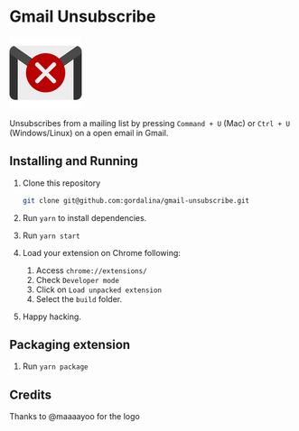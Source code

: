 
# Gmail Unsubscribe

![](src/icons/icon-128.png)

Unsubscribes from a mailing list by pressing `Command + U` (Mac) or `Ctrl + U` (Windows/Linux) on a open email in Gmail.

## Installing and Running

1. Clone this repository

   ```sh
   git clone git@github.com:gordalina/gmail-unsubscribe.git
   ```

1. Run `yarn` to install dependencies.
1. Run `yarn start`
1. Load your extension on Chrome following:
   1. Access `chrome://extensions/`
   1. Check `Developer mode`
   1. Click on `Load unpacked extension`
   1. Select the `build` folder.
1. Happy hacking.

## Packaging extension

1. Run `yarn package`

## Credits

Thanks to @maaaayoo for the logo
